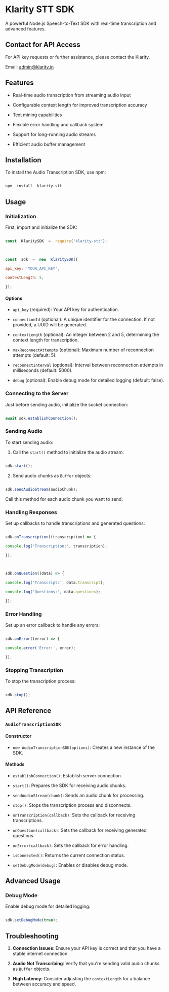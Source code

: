 
  

# Klarity STT SDK

  

A powerful Node.js Speech-to-Text SDK with real-time transcription and advanced features.

  

## Contact for API Access

  

For API key requests or further assistance, please contact the Klarity.

  

Email: admin@klarity.in

  
  

## Features

  

  

- Real-time audio transcription from streaming audio input

  

  

- Configurable context length for improved transcription accuracy

  

  

- Text mining capabilities

  

  

- Flexible error handling and callback system

  

  

- Support for long-running audio streams

  

  

- Efficient audio buffer management

  

## Installation

  

To install the Audio Transcription SDK, use npm:

  

```bash

npm  install  klarity-stt

```

  

## Usage

  

### Initialization

  

First, import and initialize the SDK:

  

```javascript

const  KlaritySDK  =  require('klarity-stt');

  

const  sdk  =  new  KlaritySDK({

api_key: 'YOUR_API_KEY',

contextLength: 5,

});

```

  

#### Options

  

-  `api_key` (required): Your API key for authentication.

-  `connectionId` (optional): A unique identifier for the connection. If not provided, a UUID will be generated.

-  `contextLength` (optional): An integer between 2 and 5, determining the context length for transcription.

-  `maxReconnectAttempts` (optional): Maximum number of reconnection attempts (default: 5).

-  `reconnectInterval` (optional): Interval between reconnection attempts in milliseconds (default: 5000).

-  `debug` (optional): Enable debug mode for detailed logging (default: false).

  

### Connecting to the Server

  

Just before sending audio, initialize the socket connection:

  

```javascript

await sdk.establishConnection();

```

  

### Sending Audio

  

To start sending audio:

  

1. Call the `start()` method to initialize the audio stream:

  

```javascript

sdk.start();

```

  

2. Send audio chunks as `Buffer` objects:

  

```javascript

sdk.sendAudioStream(audioChunk);

```

  

Call this method for each audio chunk you want to send.

  

### Handling Responses

  

Set up callbacks to handle transcriptions and generated questions:

  

```javascript

sdk.onTranscription((transcription) => {

console.log('Transcription:', transcription);

});

  

sdk.onQuestion((data) => {

console.log('Transcript:', data.transcript);

console.log('Questions:', data.questions);

});

```

  

### Error Handling

  

Set up an error callback to handle any errors:

  

```javascript

sdk.onError((error) => {

console.error('Error:', error);

});

```

  

### Stopping Transcription

  

To stop the transcription process:

  

```javascript

sdk.stop();

```

  

## API Reference

  

### `AudioTranscriptionSDK`

  

#### Constructor

  

-  `new AudioTranscriptionSDK(options)`: Creates a new instance of the SDK.

  

#### Methods

  

-  `establishConnection()`: Establish server connection.

-  `start()`: Prepares the SDK for receiving audio chunks.

-  `sendAudioStream(chunk)`: Sends an audio chunk for processing.

-  `stop()`: Stops the transcription process and disconnects.

-  `onTranscription(callback)`: Sets the callback for receiving transcriptions.

-  `onQuestion(callback)`: Sets the callback for receiving generated questions.

-  `onError(callback)`: Sets the callback for error handling.

-  `isConnected()`: Returns the current connection status.

-  `setDebugMode(debug)`: Enables or disables debug mode.

  

## Advanced Usage

  

### Debug Mode

  

Enable debug mode for detailed logging:

  

```javascript

sdk.setDebugMode(true);

```

  

## Troubleshooting

  

1.  **Connection Issues**: Ensure your API key is correct and that you have a stable internet connection.

2.  **Audio Not Transcribing**: Verify that you're sending valid audio chunks as `Buffer` objects.

3.  **High Latency**: Consider adjusting the `contextLength` for a balance between accuracy and speed.